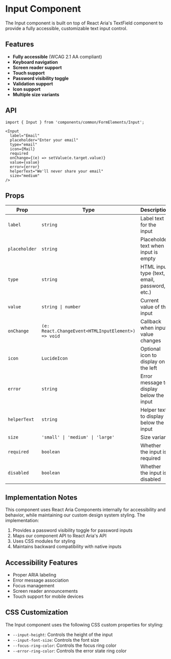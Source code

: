 # Input Component

The Input component is built on top of React Aria's TextField component to provide a fully accessible, customizable text input control.

## Features

- **Fully accessible** (WCAG 2.1 AA compliant)
- **Keyboard navigation**
- **Screen reader support**
- **Touch support**
- **Password visibility toggle**
- **Validation support**
- **Icon support**
- **Multiple size variants**

## API

```tsx
import { Input } from 'components/common/FormElements/Input';

<Input
  label="Email"
  placeholder="Enter your email"
  type="email"
  icon={Mail}
  required
  onChange={(e) => setValue(e.target.value)}
  value={value}
  error={error}
  helperText="We'll never share your email"
  size="medium"
/>
```

## Props

| Prop | Type | Description |
|------|------|-------------|
| `label` | `string` | Label text for the input |
| `placeholder` | `string` | Placeholder text when input is empty |
| `type` | `string` | HTML input type (text, email, password, etc.) |
| `value` | `string \| number` | Current value of the input |
| `onChange` | `(e: React.ChangeEvent<HTMLInputElement>) => void` | Callback when input value changes |
| `icon` | `LucideIcon` | Optional icon to display on the left |
| `error` | `string` | Error message to display below the input |
| `helperText` | `string` | Helper text to display below the input |
| `size` | `'small' \| 'medium' \| 'large'` | Size variant |
| `required` | `boolean` | Whether the input is required |
| `disabled` | `boolean` | Whether the input is disabled |

## Implementation Notes

This component uses React Aria Components internally for accessibility and behavior, while maintaining our custom design system styling. The implementation:

1. Provides a password visibility toggle for password inputs
2. Maps our component API to React Aria's API
3. Uses CSS modules for styling
4. Maintains backward compatibility with native inputs

## Accessibility Features

- Proper ARIA labeling
- Error message association
- Focus management
- Screen reader announcements
- Touch support for mobile devices

## CSS Customization

The Input component uses the following CSS custom properties for styling:

- `--input-height`: Controls the height of the input
- `--input-font-size`: Controls the font size
- `--focus-ring-color`: Controls the focus ring color
- `--error-ring-color`: Controls the error state ring color

